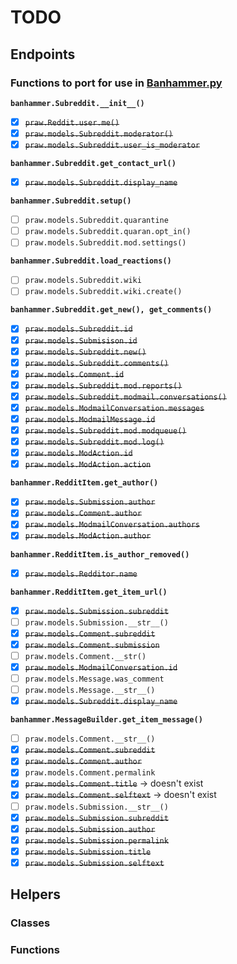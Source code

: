 # TODO

## Endpoints

### Functions to port for use in [Banhammer.py](https://github.com/Dan6erbond/Banhammer.py)

**`banhammer.Subreddit.__init__()`**

 - [x] ~~`praw.Reddit.user.me()`~~
 - [x] ~~`praw.models.Subreddit.moderator()`~~
 - [x] ~~`praw.models.Subreddit.user_is_moderator`~~

**`banhammer.Subreddit.get_contact_url()`**

 - [x] ~~`praw.models.Subreddit.display_name`~~

**`banhammer.Subreddit.setup()`**

 - [ ] `praw.models.Subreddit.quarantine`
 - [ ] `praw.models.Subreddit.quaran.opt_in()`
 - [ ] `praw.models.Subreddit.mod.settings()`

**`banhammer.Subreddit.load_reactions()`**

 - [ ] `praw.models.Subreddit.wiki`
 - [ ] `praw.models.Subreddit.wiki.create()`

**`banhammer.Subreddit.get_new(), get_comments()`**

 - [x] ~~`praw.models.Subreddit.id`~~
 - [x] ~~`praw.models.Submisison.id`~~
 - [x] ~~`praw.models.Subreddit.new()`~~
 - [x] ~~`praw.models.Subreddit.comments()`~~
 - [x] ~~`praw.models.Comment.id`~~
 - [x] ~~`praw.models.Subreddit.mod.reports()`~~
 - [x] ~~`praw.models.Subreddit.modmail.conversations()`~~
 - [x] ~~`praw.models.ModmailConversation.messages`~~
 - [x] ~~`praw.models.ModmailMessage.id`~~
 - [x] ~~`praw.models.Subreddit.mod.modqueue()`~~
 - [x] ~~`praw.models.Subreddit.mod.log()`~~
 - [x] ~~`praw.models.ModAction.id`~~
 - [x] ~~`praw.models.ModAction.action`~~

**`banhammer.RedditItem.get_author()`**

 - [x] ~~`praw.models.Submission.author`~~
 - [x] ~~`praw.models.Comment.author`~~
 - [x] ~~`praw.models.ModmailConversation.authors`~~
 - [x] ~~`praw.models.ModAction.author`~~

**`banhammer.RedditItem.is_author_removed()`**

 - [x] ~~`praw.models.Redditor.name`~~

**`banhammer.RedditItem.get_item_url()`**

 - [x] ~~`praw.models.Submission.subreddit`~~
 - [ ] `praw.models.Submission.__str__()`
 - [x] ~~`praw.models.Comment.subreddit`~~
 - [x] ~~`praw.models.Comment.submission`~~
 - [ ] `praw.models.Comment.__str()`
 - [x] ~~`praw.models.ModmailConversation.id`~~
 - [ ] `praw.models.Message.was_comment`
 - [ ] `praw.models.Message.__str__()`
 - [x] ~~`praw.models.Subreddit.display_name`~~

**`banhammer.MessageBuilder.get_item_message()`**

 - [ ] `praw.models.Comment.__str__()`
 - [x] ~~`praw.models.Comment.subreddit`~~
 - [x] ~~`praw.models.Comment.author`~~
 - [x] `praw.models.Comment.permalink`
 - [x] ~~`praw.models.Comment.title`~~ -> doesn't exist
 - [x] ~~`praw.models.Comment.selftext`~~ -> doesn't exist
 - [ ] `praw.models.Submission.__str__()`
 - [x] ~~`praw.models.Submission.subreddit`~~
 - [x] ~~`praw.models.Submission.author`~~
 - [x] ~~`praw.models.Submission.permalink`~~
 - [x] ~~`praw.models.Submission.title`~~
 - [x] ~~`praw.models.Submission.selftext`~~

## Helpers

### Classes

### Functions
